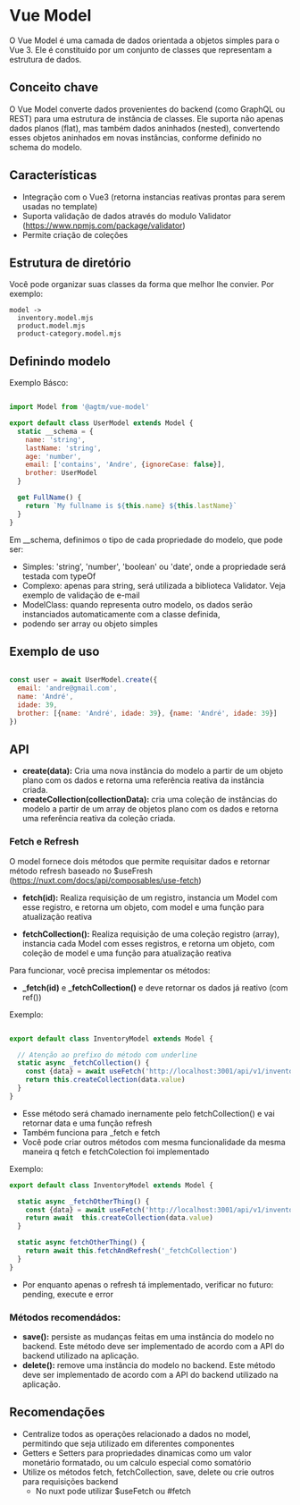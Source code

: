 # Vue Model

O Vue Model é uma camada de dados orientada a objetos simples para o Vue 3. Ele é constituído por um conjunto de classes
que representam a estrutura de dados.

## Conceito chave

O Vue Model converte dados provenientes do backend (como GraphQL ou REST) para uma estrutura de
instância de classes. Ele suporta não apenas dados planos (flat), mas também dados aninhados (nested), convertendo esses
objetos aninhados em novas instâncias, conforme definido no schema do modelo.

## Características

* Integração com o Vue3 (retorna instancias reativas prontas para serem usadas no template)
* Suporta validação de dados através do modulo Validator (https://www.npmjs.com/package/validator)
* Permite criação de coleções

## Estrutura de diretório

Você pode organizar suas classes da forma que melhor lhe convier. Por exemplo:

```
model ->
  inventory.model.mjs
  product.model.mjs
  product-category.model.mjs
```

## Definindo modelo

Exemplo Básco:

```javascript

import Model from '@agtm/vue-model'

export default class UserModel extends Model {
  static __schema = {
    name: 'string',
    lastName: 'string',
    age: 'number',
    email: ['contains', 'Andre', {ignoreCase: false}],
    brother: UserModel
  }

  get FullName() {
    return `My fullname is ${this.name} ${this.lastName}`
  }
}


```

Em __schema, definimos o tipo de cada propriedade do modelo, que pode ser:

* Simples: 'string', 'number', 'boolean' ou 'date', onde a propriedade será testada com typeOf
* Complexo: apenas para string, será utilizada a biblioteca Validator. Veja exemplo de validação de e-mail
* ModelClass: quando representa outro modelo, os dados serão instanciados automaticamente com a classe definida,
* podendo ser array ou objeto simples

## Exemplo de uso

```javascript

const user = await UserModel.create({
  email: 'andre@gmail.com',
  name: 'André',
  idade: 39,
  brother: [{name: 'André', idade: 39}, {name: 'André', idade: 39}]
})
```

## API

* **create(data):** Cria uma nova instância do modelo a partir de um objeto plano com os dados e retorna uma referência
  reativa da instância criada.
* **createCollection(collectionData):** cria uma coleção de instâncias do modelo a partir de um array de objetos plano
  com os dados e retorna uma referência reativa da coleção criada.

### Fetch e Refresh

O model fornece dois métodos que permite requisitar dados e retornar método refresh
baseado no $useFresh (https://nuxt.com/docs/api/composables/use-fetch)

* **fetch(id):** Realiza requisição de um registro, instancia um Model com esse registro, e retorna um objeto, com model
  e uma função para atualização reativa

* **fetchCollection():** Realiza requisição de uma coleção registro (array), instancia cada Model com esses registros, e
  retorna um objeto, com coleção de model e uma função para atualização reativa

Para funcionar, você precisa implementar os métodos:

* **_fetch(id)** e **_fetchCollection()** e deve retornar os dados já reativo (com ref())

Exemplo:

```javascript

export default class InventoryModel extends Model {

  // Atenção ao prefixo do método com underline
  static async _fetchCollection() {
    const {data} = await useFetch('http://localhost:3001/api/v1/inventory')
    return this.createCollection(data.value)
  }
}
```

* Esse método será chamado inernamente pelo fetchCollection() e vai retornar data e uma função refresh
* Também funciona para _fetch e fetch
* Você pode criar outros métodos com mesma funcionalidade da mesma maneira q fetch e fetchColection foi implementado

Exemplo:

```javascript
export default class InventoryModel extends Model {

  static async _fetchOtherThing() {
    const {data} = await useFetch('http://localhost:3001/api/v1/inventory')
    return await  this.createCollection(data.value)
  }

  static async fetchOtherThing() {
    return await this.fetchAndRefresh('_fetchCollection')
  }
}
```

* Por enquanto apenas o refresh tá implementado, verificar no futuro: pending, execute e error

### Métodos recomendádos:

* **save():** persiste as mudanças feitas em uma instância do modelo no backend. Este método deve ser implementado de
  acordo
  com a API do backend utilizado na aplicação.
* **delete():** remove uma instância do modelo no backend. Este método deve ser implementado de acordo com a API do
  backend
  utilizado na aplicação.

## Recomendações

* Centralize todos as operações relacionado a dados no model, permitindo que seja utilizado em diferentes componentes
* Getters e Setters para propriedades dinamicas como um valor monetário formatado, ou um calculo especial como somatório
* Utilize os métodos fetch, fetchCollection, save, delete ou crie outros para requisições backend
    * No nuxt pode utilizar $useFetch ou #fetch
